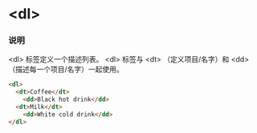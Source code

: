 # &lt;dl&gt;

### 说明
&lt;dl&gt; 标签定义一个描述列表。
&lt;dl&gt; 标签与 &lt;dt&gt; （定义项目/名字）和 &lt;dd&gt; （描述每一个项目/名字）一起使用。


```html
<dl>
  <dt>Coffee</dt>
    <dd>Black hot drink</dd>
  <dt>Milk</dt>
    <dd>White cold drink</dd>
</dl>
```


